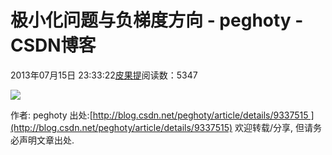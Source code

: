 
# 极小化问题与负梯度方向 - peghoty - CSDN博客


2013年07月15日 23:33:22[皮果提](https://me.csdn.net/peghoty)阅读数：5347


![](https://img-blog.csdn.net/20130715233303437)

作者: peghoty
出处:[http://blog.csdn.net/peghoty/article/details/9337515 ](http://blog.csdn.net/peghoty/article/details/9337515)
欢迎转载/分享, 但请务必声明文章出处.


